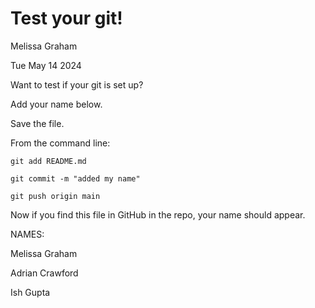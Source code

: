 # Test your git!

Melissa Graham

Tue May 14 2024

Want to test if your git is set up?

Add your name below.

Save the file.

From the command line:

`git add README.md`

`git commit -m "added my name"`

`git push origin main`

Now if you find this file in GitHub in the repo, your name should appear.


NAMES:

Melissa Graham

Adrian Crawford

Ish Gupta
